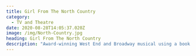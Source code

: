 ```yaml
---
title: Girl From The North Country
category:
  - TV and Theatre
date: 2020-08-28T14:05:37.020Z
image: /img/North-Country.jpg
heading: Girl From The North Country
description: "Award-winning West End and Broadway musical using a book by Conor McPherson and the songs of Bob Dylan.\t\t\t\t\t\t"
---
```

